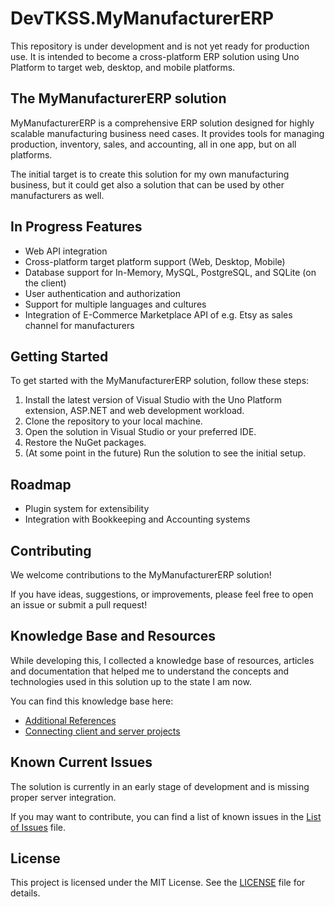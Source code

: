 # DevTKSS.MyManufacturerERP

This repository is under development and is not yet ready for production use. It is intended to become a cross-platform ERP solution using Uno Platform to target web, desktop, and mobile platforms.

## The MyManufacturerERP solution

MyManufacturerERP is a comprehensive ERP solution designed for highly scalable manufacturing business need cases. It provides tools for managing production, inventory, sales, and accounting, all in one app, but on all platforms.

The initial target is to create this solution for my own manufacturing business, but it could get also a solution that can be used by other manufacturers as well.

## In Progress Features

- Web API integration
- Cross-platform target platform support (Web, Desktop, Mobile)
- Database support for In-Memory, MySQL, PostgreSQL, and SQLite (on the client)
- User authentication and authorization
- Support for multiple languages and cultures
- Integration of E-Commerce Marketplace API of e.g. Etsy as sales channel for manufacturers

## Getting Started

To get started with the MyManufacturerERP solution, follow these steps:

1. Install the latest version of Visual Studio with the Uno Platform extension, ASP.NET and web development workload.
1. Clone the repository to your local machine.
1. Open the solution in Visual Studio or your preferred IDE.
1. Restore the NuGet packages.
1. (At some point in the future) Run the solution to see the initial setup.

## Roadmap

- Plugin system for extensibility
- Integration with Bookkeeping and Accounting systems

## Contributing

We welcome contributions to the MyManufacturerERP solution!

If you have ideas, suggestions, or improvements, please feel free to open an issue or submit a pull request!

## Knowledge Base and Resources

While developing this, I collected a knowledge base of resources, articles and documentation that helped me to understand the concepts and technologies used in this solution up to the state I am now.

You can find this knowledge base here:

- [Additional References](./docs/Additional-References-Readme.md)
- [Connecting client and server projects](./docs/connecting-client-and-server-projects.md)

## Known Current Issues

The solution is currently in an early stage of development and is missing proper server integration.

If you may want to contribute, you can find a list of known issues in the [List of Issues](./List-of-issues-with-details.md) file.

## License

This project is licensed under the MIT License. See the [LICENSE](./LICENSE.md) file for details.
